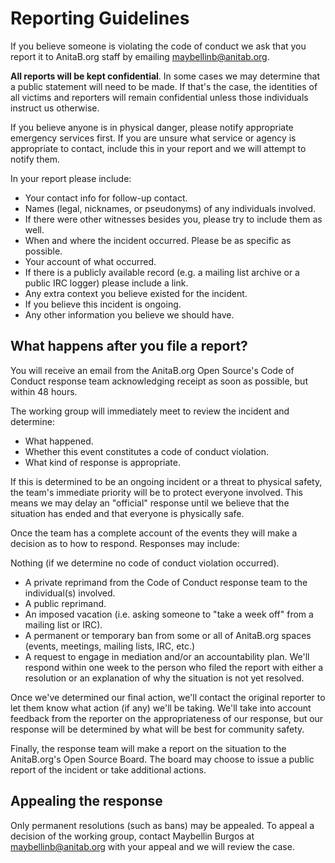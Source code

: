 # Reporting Guidelines

If you believe someone is violating the code of conduct we ask that you report it to AnitaB.org staff by emailing maybellinb@anitab.org.

**All reports will be kept confidential**. In some cases we may determine that a public statement will need to be made. If that's the case, the identities of all victims and reporters will remain confidential unless those individuals instruct us otherwise.

If you believe anyone is in physical danger, please notify appropriate emergency services first. If you are unsure what service or agency is appropriate to contact, include this in your report and we will attempt to notify them.

In your report please include:

* Your contact info for follow-up contact.
* Names (legal, nicknames, or pseudonyms) of any individuals involved.
* If there were other witnesses besides you, please try to include them as well.
* When and where the incident occurred. Please be as specific as possible.
* Your account of what occurred.
* If there is a publicly available record (e.g. a mailing list archive or a public IRC logger) please include a link.
* Any extra context you believe existed for the incident.
* If you believe this incident is ongoing.
* Any other information you believe we should have.



## What happens after you file a report?

You will receive an email from the AnitaB.org Open Source's Code of Conduct response team acknowledging receipt as soon as possible, but within 48 hours.

The working group will immediately meet to review the incident and determine:

* What happened.
* Whether this event constitutes a code of conduct violation.
* What kind of response is appropriate.

If this is determined to be an ongoing incident or a threat to physical safety, the team's immediate priority will be to protect everyone involved. This means we may delay an "official" response until we believe that the situation has ended and that everyone is physically safe.

Once the team has a complete account of the events they will make a decision as to how to respond. Responses may include:

Nothing (if we determine no code of conduct violation occurred).
* A private reprimand from the Code of Conduct response team to the individual(s) involved.
* A public reprimand.
* An imposed vacation (i.e. asking someone to "take a week off" from a mailing list or IRC).
* A permanent or temporary ban from some or all of AnitaB.org spaces (events, meetings, mailing lists, IRC, etc.)
* A request to engage in mediation and/or an accountability plan.
We'll respond within one week to the person who filed the report with either a resolution or an explanation of why the situation is not yet resolved.

Once we've determined our final action, we'll contact the original reporter to let them know what action (if any) we'll be taking. We'll take into account feedback from the reporter on the appropriateness of our response, but our response will be determined by what will be best for community safety.

Finally, the response team will make a report on the situation to the AnitaB.org's Open Source Board. The board may choose to issue a public report of the incident or take additional actions.



## Appealing the response

Only permanent resolutions (such as bans) may be appealed. To appeal a decision of the working group, contact Maybellin Burgos at maybellinb@anitab.org with your appeal and we will review the case.

